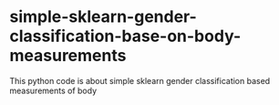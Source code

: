 # simple-sklearn-gender-classification-base-on-body-measurements
This python code is about simple sklearn gender classification based measurements of body
